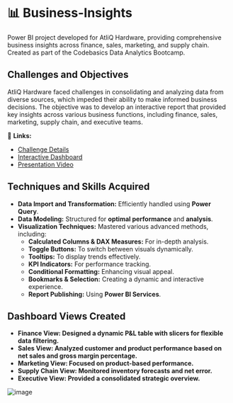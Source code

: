 # 📊  Business-Insights
Power BI project developed for AtliQ Hardware, providing comprehensive business insights across finance, sales, marketing, and supply chain. Created as part of the Codebasics Data Analytics Bootcamp.

## Challenges and Objectives
AtliQ Hardware faced challenges in consolidating and analyzing data from diverse sources, which impeded their ability to make informed business decisions. The objective was to develop an interactive report that provided key insights across various business functions, including finance, sales, marketing, supply chain, and executive teams.

🔗 **Links:**  
- [Challenge Details](#)  
- [Interactive Dashboard](#)  
- [Presentation Video](#)

## Techniques and Skills Acquired
- **Data Import and Transformation:** Efficiently handled using **Power Query**.  
- **Data Modeling:** Structured for **optimal performance** and **analysis**.  
- **Visualization Techniques:** Mastered various advanced methods, including:  
  - **Calculated Columns & DAX Measures:** For in-depth analysis.  
  - **Toggle Buttons:** To switch between visuals dynamically.  
  - **Tooltips:** To display trends effectively.  
  - **KPI Indicators:** For performance tracking.  
  - **Conditional Formatting:** Enhancing visual appeal.  
  - **Bookmarks & Selection:** Creating a dynamic and interactive experience.  
  - **Report Publishing:** Using **Power BI Services**.  

## Dashboard Views Created
- **Finance View: Designed a dynamic P&L table with slicers for flexible data filtering.**
- **Sales View: Analyzed customer and product performance based on net sales and gross margin percentage.**
- **Marketing View: Focused on product-based performance.**
- **Supply Chain View: Monitored inventory forecasts and net error.**
- **Executive View: Provided a consolidated strategic overview.**

![image](https://github.com/user-attachments/assets/2f80c86c-21bc-442e-b1c1-2188fa1cd65f)
